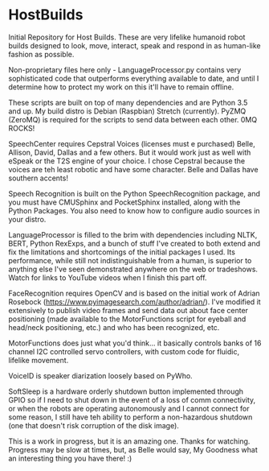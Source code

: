 # HostBuilds
Initial Repository for Host Builds.  These are very lifelike humanoid robot builds designed to look, move, interact, speak and respond in as human-like fashion as possible.

Non-proprietary files here only - LanguageProcessor.py contains very sophisticated code that outperforms everything available to date, and until I determine how to protect my work on this it'll have to remain offline.

These scripts are built on top of many dependencies and are Python 3.5 and up.  My build distro is Debian (Raspbian) Stretch (currently).  PyZMQ (ZeroMQ) is required for the scripts to send data between each other. 0MQ ROCKS!

SpeechCenter requires Cepstral Voices (licenses must e purchased) Belle, Allison, David, Dallas and a few others.  But it would work just as well with eSpeak or the T2S engine of your choice.  I chose Cepstral because the voices are teh least robotic and have some character.  Belle and Dallas have southern accents!

Speech Recognition is built on the Python SpeechRecognition package, and you must have CMUSphinx and PocketSphinx installed, along with the Python Packages.  You also need to know how to configure audio sources in your distro.

LanguageProcessor is filled to the brim with dependencies including NLTK, BERT, Python RexExps, and a bunch of stuff I've created to both extend and fix the limitations and shortcomings of the initial packages I used.  Its performance, while still not indistinguishable from a human, is superior to anything else I've seen demonstrated anywhere on the web or tradeshows.  Watch for links to YouTube videos when I finish this part off.

FaceRecognition requires OpenCV and is based on the initial work of Adrian Rosebock (https://www.pyimagesearch.com/author/adrian/).  I've modified it extensively to publish video frames and send data out about face center positioning (made available to the MotorFunctions script for eyeball and head/neck positioning, etc.) and who has been recognized, etc.

MotorFunctions does just what you'd think... it basically controls banks of 16 channel I2C controlled servo controllers, with custom code for fluidic, lifelike movement.

VoiceID is speaker diarization loosely based on PyWho.

SoftSleep is a hardware orderly shutdown button implemented through GPIO so if I need to shut down in the event of a loss of comm connectivity, or when the robots are operating autonomously and I cannot connect for some reason, I still have teh ability to perform a non-hazardous shutdown (one that doesn't risk corruption of the disk image).

This is a work in progress, but it is an amazing one.  Thanks for watching.  Progress may be slow at times, but, as Belle would say, My Goodness what an interesting thing you have there! :)

